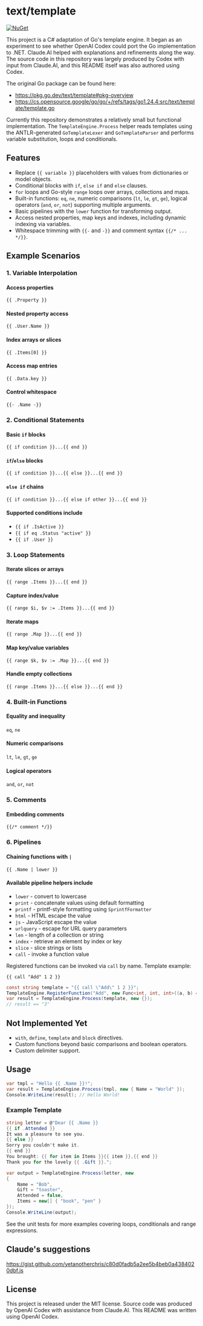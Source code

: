 # text/template

[![NuGet](https://img.shields.io/nuget/v/go-text-template.svg)](https://www.nuget.org/packages/go-text-template/)

This project is a C# adaptation of Go's template engine. It began as an
experiment to see whether OpenAI Codex could port the Go implementation to
.NET. Claude.AI helped with explanations and refinements along the way.
The source code in this repository was largely produced by Codex with input
from Claude.AI, and this README itself was also authored using Codex.

The original Go package can be found here:

- https://pkg.go.dev/text/template#pkg-overview
- https://cs.opensource.google/go/go/+/refs/tags/go1.24.4:src/text/template/template.go

Currently this repository demonstrates a relatively small but functional
implementation. The `TemplateEngine.Process` helper reads templates using the
ANTLR-generated `GoTemplateLexer` and `GoTemplateParser` and performs variable
substitution, loops and conditionals.

## Features

- Replace `{{ variable }}` placeholders with values from dictionaries or model
  objects.
- Conditional blocks with `if`, `else if` and `else` clauses.
- `for` loops and Go-style `range` loops over arrays, collections and maps.
- Built-in functions: `eq`, `ne`, numeric comparisons (`lt`, `le`, `gt`, `ge`),
  logical operators (`and`, `or`, `not`) supporting multiple arguments.
- Basic pipelines with the `lower` function for transforming output.
- Access nested properties, map keys and indexes, including dynamic indexing via
  variables.
- Whitespace trimming with `{{-` and `-}}` and comment syntax `{{/* ... */}}`.

## Example Scenarios

### 1. Variable Interpolation

#### Access properties
`{{ .Property }}`

#### Nested property access
`{{ .User.Name }}`

#### Index arrays or slices
`{{ .Items[0] }}`

#### Access map entries
`{{ .Data.key }}`

#### Control whitespace
`{{- .Name -}}`

### 2. Conditional Statements

#### Basic `if` blocks
`{{ if condition }}...{{ end }}`

#### `if`/`else` blocks
`{{ if condition }}...{{ else }}...{{ end }}`

#### `else if` chains
`{{ if condition }}...{{ else if other }}...{{ end }}`

#### Supported conditions include
- `{{ if .IsActive }}`
- `{{ if eq .Status "active" }}`
- `{{ if .User }}`

### 3. Loop Statements

#### Iterate slices or arrays
`{{ range .Items }}...{{ end }}`

#### Capture index/value
`{{ range $i, $v := .Items }}...{{ end }}`

#### Iterate maps
`{{ range .Map }}...{{ end }}`

#### Map key/value variables
`{{ range $k, $v := .Map }}...{{ end }}`

#### Handle empty collections
`{{ range .Items }}...{{ else }}...{{ end }}`

### 4. Built-in Functions

#### Equality and inequality
`eq`, `ne`

#### Numeric comparisons
`lt`, `le`, `gt`, `ge`

#### Logical operators
`and`, `or`, `not`

### 5. Comments

#### Embedding comments
`{{/* comment */}}`

### 6. Pipelines

#### Chaining functions with `|`
`{{ .Name | lower }}`

#### Available pipeline helpers include
- `lower` - convert to lowercase
- `print` - concatenate values using default formatting
- `printf` - printf-style formatting using `SprintfFormatter`
- `html` - HTML escape the value
- `js` - JavaScript escape the value
- `urlquery` - escape for URL query parameters
- `len` - length of a collection or string
- `index` - retrieve an element by index or key
- `slice` - slice strings or lists
- `call` - invoke a function value

Registered functions can be invoked via `call` by name. Template example:

```
{{ call "Add" 1 2 }}
```

```csharp
const string template = "{{ call \"Add\" 1 2 }}";
TemplateEngine.RegisterFunction("Add", new Func<int, int, int>((a, b) => a + b));
var result = TemplateEngine.Process(template, new {});
// result == "3"
```

## Not Implemented Yet

- `with`, `define`, `template` and `block` directives.
- Custom functions beyond basic comparisons and boolean operators.
- Custom delimiter support.

## Usage

```csharp
var tmpl = "Hello {{ .Name }}!";
var result = TemplateEngine.Process(tmpl, new { Name = "World" });
Console.WriteLine(result); // Hello World!
```

### Example Template

```csharp
string letter = @"Dear {{ .Name }}
{{ if .Attended }}
It was a pleasure to see you.
{{ else }}
Sorry you couldn't make it.
{{ end }}
You brought: {{ for item in Items }}{{ item }},{{ end }}
Thank you for the lovely {{ .Gift }}.";

var output = TemplateEngine.Process(letter, new
{
    Name = "Bob",
    Gift = "toaster",
    Attended = false,
    Items = new[] { "book", "pen" }
});
Console.WriteLine(output);
```

See the unit tests for more examples covering loops, conditionals and range
expressions.

## Claude's suggestions
https://gist.github.com/yetanotherchris/c80d0fadb5a2ee5b4beb0a4384020dbf.js

## License

This project is released under the MIT license. Source code was produced by
OpenAI Codex with assistance from Claude.AI.
This README was written using OpenAI Codex.
